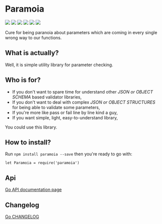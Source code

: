 # Paramoia

[![](https://img.shields.io/npm/v/paramoia.svg?style=flat-square)](https://www.npmjs.com/package/paramoia) [![](https://img.shields.io/codacy/grade/f0f9a5c829fb4842b75b54f295cf4c69.svg?style=flat-square)](https://www.codacy.com/app/b8kkyn/paramoia?utm_source=github.com&utm_medium=referral&utm_content=b8kkyn/paramoia&utm_campaign=Badge_Grade) [![](https://img.shields.io/badge/code_style-standard-brightgreen.svg?style=flat-square)](https://standardjs.com) [![](http://inch-ci.org/github/b8kkyn/paramoia.svg?branch=master&style=flat-square)](http://inch-ci.org/github/b8kkyn/paramoia) [![](http://hits.dwyl.io/b8kkyn/paramoia.svg)](http://hits.dwyl.io/b8kkyn/paramoia) [![](https://img.shields.io/github/license/b8kkyn/paramoia.svg?style=flat-square)](https://github.com/b8kkyn/paramoia/blob/master/LICENSE)

Cure for being paranoia about parameters which are coming in every single wrong way to our functions.

## What is actually?

Well, it is simple utility library for parameter checking.

## Who is for?

- If you don't want to spare time for understand other _JSON or OBJECT SCHEMA_ based validator libraries,
- If you don't want to deal with complex _JSON or OBJECT STRUCTURES_ for being able to validate some parameters,
- If you're more like pass or fail line by line kind a guy,
- If you want simple, light, easy-to-understand library,

You could use this library.

## How to install?

Run `npm install paramoia --save` then you're ready to go with:

`let Paramoia = require('paramoia')`

## Api

[Go API documentation page](https://github.com/b8kkyn/paramoia/blob/master/API.md)

## Changelog

[Go CHANGELOG](https://github.com/b8kkyn/paramoia/blob/master/CHANGELOG.md)
